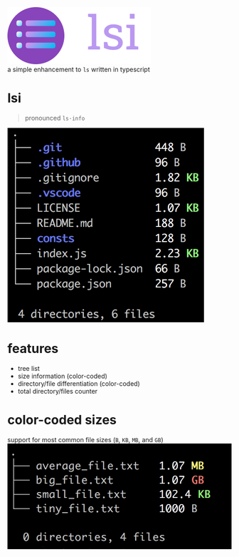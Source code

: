 ![lsi](./lsi.png)  
a simple enhancement to `ls` written in typescript

# lsi

> pronounced `ls·info`

![](./lsi_example.png)

# features

- tree list
- size information (color-coded)
- directory/file differentiation (color-coded)
- total directory/files counter

# color-coded sizes

support for most common file sizes (`B`, `KB`, `MB`, and `GB`)  
![](./lsi_sizes.png)
